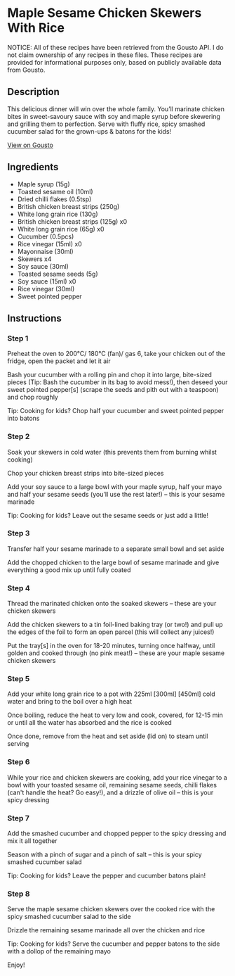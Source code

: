 # Maple Sesame Chicken Skewers With Rice

NOTICE: All of these recipes have been retrieved from the Gousto API. I do not claim ownership of any recipes in these files. These recipes are provided for informational purposes only, based on publicly available data from Gousto.

## Description

This delicious dinner will win over the whole family. You’ll marinate chicken bites in sweet-savoury sauce with soy and maple syrup before skewering and grilling them to perfection. Serve with fluffy rice, spicy smashed cucumber salad for the grown-ups & batons for the kids!

[View on Gousto](https://www.gousto.co.uk/recipes/cookbook/honey-sesame-chicken-skewers-with-rice)

## Ingredients

- Maple syrup (15g)
- Toasted sesame oil (10ml)
- Dried chilli flakes (0.5tsp)
- British chicken breast strips (250g)
- White long grain rice (130g)
- British chicken breast strips (125g) x0
- White long grain rice (65g) x0
- Cucumber (0.5pcs)
- Rice vinegar (15ml) x0
- Mayonnaise (30ml)
- Skewers x4
- Soy sauce (30ml)
- Toasted sesame seeds (5g)
- Soy sauce (15ml) x0
- Rice vinegar (30ml)
- Sweet pointed pepper

## Instructions


### Step 1

Preheat the oven to 200°C/ 180°C (fan)/ gas 6, take your chicken out of the fridge, open the packet and let it air

Bash your cucumber with a rolling pin and chop it into large, bite-sized pieces (Tip: Bash the cucumber in its bag to avoid mess!), then deseed your sweet pointed pepper[s] (scrape the seeds and pith out with a teaspoon) and chop roughly

<span class="text-danger">Tip: Cooking for kids? Chop half your cucumber and sweet pointed pepper into batons</span>


### Step 2

Soak your skewers in cold water (this prevents them from burning whilst cooking)

Chop your chicken breast strips into bite-sized pieces

Add your soy sauce to a large bowl with your maple syrup, half your mayo and half your sesame seeds (you'll use the rest later!) – this is your sesame marinade

<span class="text-danger">Tip: Cooking for kids? Leave out the sesame seeds or just add a little!</span>


### Step 3

Transfer half your sesame marinade to a separate small bowl and set aside

Add the chopped chicken to the large bowl of sesame marinade and give everything a good mix up until fully coated


### Step 4

Thread the marinated chicken onto the soaked skewers – these are your chicken skewers

Add the chicken skewers to a tin foil-lined baking tray (or two!) and pull up the edges of the foil to form an open parcel (this will collect any juices!)

Put the tray[s] in the oven for 18-20 minutes, turning once halfway, until golden and cooked through (no pink meat!) – these are your maple sesame chicken skewers


### Step 5

Add your white long grain rice to a pot with 225ml <span class="text-purple">[300ml]</span> <span class="text-danger">[450ml] </span>cold water and bring to the boil over a high heat

Once boiling, reduce the heat to very low and cook, covered, for 12-15 min or until all the water has absorbed and the rice is cooked

Once done, remove from the heat and set aside (lid on) to steam until serving


### Step 6

While your rice and chicken skewers are cooking, add your rice vinegar to a bowl with your toasted sesame oil, remaining sesame seeds, chilli flakes (can't handle the heat? Go easy!), and a drizzle of olive oil – this is your spicy dressing


### Step 7

Add the smashed cucumber and chopped pepper to the spicy dressing and mix it all together

Season with a pinch of sugar and a pinch of salt – this is your spicy smashed cucumber salad

<span class="text-danger">Tip: Cooking for kids? Leave the pepper and cucumber batons plain!</span>


### Step 8

Serve the maple sesame chicken skewers over the cooked rice with the spicy smashed cucumber salad to the side

Drizzle the remaining sesame marinade all over the chicken and rice

<span class="text-danger">Tip: Cooking for kids? Serve the cucumber and pepper batons to the side with a dollop of the remaining mayo</span>

Enjoy!

